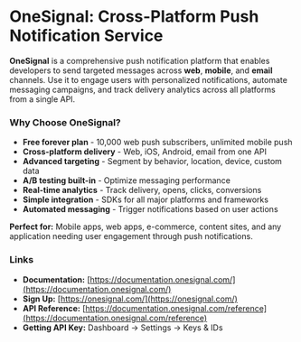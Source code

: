# OneSignal: Cross-Platform Push Notification Service

**OneSignal** is a comprehensive push notification platform that enables developers to send targeted messages across **web**, **mobile**, and **email** channels. Use it to engage users with personalized notifications, automate messaging campaigns, and track delivery analytics across all platforms from a single API.

### Why Choose OneSignal?

* **Free forever plan** - 10,000 web push subscribers, unlimited mobile push
* **Cross-platform delivery** - Web, iOS, Android, email from one API
* **Advanced targeting** - Segment by behavior, location, device, custom data
* **A/B testing built-in** - Optimize messaging performance
* **Real-time analytics** - Track delivery, opens, clicks, conversions
* **Simple integration** - SDKs for all major platforms and frameworks
* **Automated messaging** - Trigger notifications based on user actions

**Perfect for:** Mobile apps, web apps, e-commerce, content sites, and any application needing user engagement through push notifications.

### Links

* **Documentation:** [https://documentation.onesignal.com/](https://documentation.onesignal.com/)
* **Sign Up:** [https://onesignal.com/](https://onesignal.com/)
* **API Reference:** [https://documentation.onesignal.com/reference](https://documentation.onesignal.com/reference)
* **Getting API Key:** Dashboard → Settings → Keys & IDs